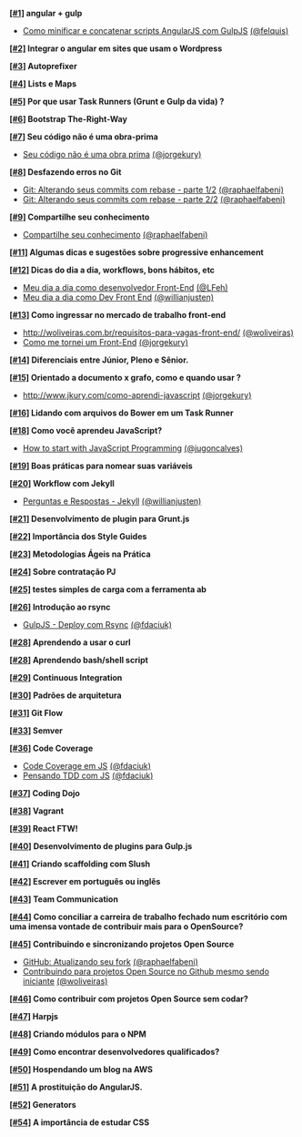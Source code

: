 __[[#1]](/issues/1) angular + gulp__
  - [Como minificar e concatenar scripts AngularJS com GulpJS](http://tutsmais.com.br/blog/angularjs/como-minificar-e-concatenar-scripts-angularjs-com-gulpjs/) [(@felquis)](http://github.com/felquis)

__[[#2]](/issues/2) Integrar o angular em sites que usam o Wordpress__

__[[#3]](/issues/3) Autoprefixer__

__[[#4]](/issues/4) Lists e Maps__

__[[#5]](/issues/5) Por que usar Task Runners (Grunt e Gulp da vida) ?__

__[[#6]](/issues/6) Bootstrap The-Right-Way__

__[[#7]](/issues/7) Seu código não é uma obra-prima__
  - [Seu código não é uma obra prima](http://www.jkury.com/seu-codigo-nao-e-uma-obra-prima) [(@jorgekury)](http://github.com/jorgekury)

__[[#8]](/issues/8) Desfazendo erros no Git__
  - [Git: Alterando seus commits com rebase - parte 1/2](http://www.raphaelfabeni.com.br/git-alterando-commits-parte-1/) [(@raphaelfabeni)](http://github.com/raphaelfabeni)
  - [Git: Alterando seus commits com rebase - parte 2/2](http://www.raphaelfabeni.com.br/git-alterando-commits-parte-2/) [(@raphaelfabeni)](http://github.com/raphaelfabeni)

__[[#9]](/issues/9) Compartilhe seu conhecimento__
  - [Compartilhe seu conhecimento](http://www.raphaelfabeni.com.br/compartilhe-conhecimento/) [(@raphaelfabeni)](http://github.com/raphaelfabeni)

__[[#11]](/issues/11) Algumas dicas e sugestões sobre progressive enhancement__

__[[#12]](/issues/12) Dicas do dia a dia, workflows, bons hábitos, etc__
  - [Meu dia a dia como desenvolvedor Front-End](http://www.felipefialho.com/blog/2015/meu-dia-a-dia-como-dev-frontend/) [(@LFeh)](http://github.com/LFeh)
  - [Meu dia a dia como Dev Front End](http://willianjusten.com.br/meu-dia-a-dia-como-dev-frontend/) [(@willianjusten)](http://github.com/willianjusten)

__[[#13]](/issues/13) Como ingressar no mercado de trabalho front-end__
  - http://woliveiras.com.br/requisitos-para-vagas-front-end/ [(@woliveiras)](http://github.com/woliveiras)
  - [Como me tornei um Front-End](http://www.jkury.com/como-me-tornei-um-frontend/) [(@jorgekury)](http://github.com/jorgekury)

__[[#14]](/issues/14) Diferenciais entre Júnior, Pleno e Sênior.__

__[[#15]](/issues/15) Orientado a documento x grafo, como e quando usar ?__
  - http://www.jkury.com/como-aprendi-javascript [(@jorgekury)](http://github.com/jorgekury)

__[[#16]](/issues/16) Lidando com arquivos do Bower em um Task Runner__

__[[#18]](/issues/18) Como você aprendeu JavaScript?__
  - [How to start with JavaScript Programming](http://jugoncalv.es/blog/javascript/how-to-start-with-javascript/) [(@jugoncalves)](http://github.com/jugoncalves)

__[[#19]](/issues/19) Boas práticas para nomear suas variáveis__

__[[#20]](/issues/20) Workflow com Jekyll__
  - [Perguntas e Respostas - Jekyll](http://willianjusten.com.br/perguntas-e-respostas-jekyll/) [(@willianjusten)](http://github.com/willianjusten)

__[[#21]](/issues/21) Desenvolvimento de plugin para Grunt.js__

__[[#22]](/issues/22) Importância dos Style Guides__

__[[#23]](/issues/23) Metodologias Ágeis na Prática__

__[[#24]](/issues/24) Sobre contratação PJ__

__[[#25]](/issues/25) testes simples de carga com a ferramenta ab__

__[[#26]](/issues/26) Introdução ao rsync__
  - [GulpJS - Deploy com Rsync](http://blog.da2k.com.br/2015/01/27/gulpjs-deploy-com-rsync/) [(@fdaciuk)](http://github.com/fdaciuk)

__[[#28]](/issues/28) Aprendendo a usar o curl__

__[[#28]](/issues/28) Aprendendo bash/shell script__

__[[#29]](/issues/29) Continuous Integration__

__[[#30]](/issues/30) Padrões de arquitetura__

__[[#31]](/issues/31) Git Flow__

__[[#33]](/issues/33) Semver__

__[[#36]](/issues/36) Code Coverage__
  - [Code Coverage em JS](http://blog.da2k.com.br/2015/01/07/code-coverage-em-javascript/) [(@fdaciuk)](http://github.com/fdaciuk)
  - [Pensando TDD com JS](http://blog.da2k.com.br/2015/01/06/pensando-tdd-com-javascript/) [(@fdaciuk)](http://github.com/fdaciuk)

__[[#37]](/issues/37) Coding Dojo__

__[[#38]](/issues/38) Vagrant__

__[[#39]](/issues/39) React FTW!__

__[[#40]](/issues/40) Desenvolvimento de plugins para Gulp.js__

__[[#41]](/issues/41) Criando scaffolding com Slush__

__[[#42]](/issues/42) Escrever em português ou inglês__

__[[#43]](/issues/43) Team Communication__

__[[#44]](/issues/44) Como conciliar a carreira de trabalho fechado num escritório com uma imensa vontade de contribuir mais para o OpenSource?__

__[[#45]](/issues/45) Contribuindo e sincronizando projetos Open Source__
  - [GitHub: Atualizando seu fork](http://www.raphaelfabeni.com.br/atualizando-seu-fork/) [(@raphaelfabeni)](http://github.com/raphaelfabeni)
  - [Contribuindo para projetos Open Source no Github mesmo sendo iniciante](http://woliveiras.com.br/contribuindo-para-projetos-open-source-no-github-mesmo-sendo-iniciante/) [(@woliveiras)](http://github.com/woliveiras)

__[[#46]](/issues/46) Como contribuir com projetos Open Source sem codar?__

__[[#47]](/issues/47) Harpjs__

__[[#48]](/issues/48) Criando módulos para o NPM__

__[[#49]](/issues/49) Como encontrar desenvolvedores qualificados?__

__[[#50]](/issues/50) Hospendando um blog na AWS__

__[[#51]](/issues/51) A prostituição do AngularJS.__

__[[#52]](/issues/52) Generators__

__[[#54]](/issues/54) A importância de estudar CSS__ 
